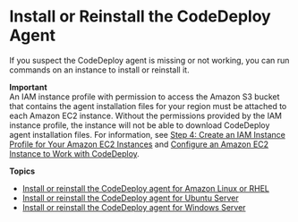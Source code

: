 # Install or Reinstall the CodeDeploy Agent<a name="codedeploy-agent-operations-install"></a>

If you suspect the CodeDeploy agent is missing or not working, you can run commands on an instance to install or reinstall it\.

**Important**  
An IAM instance profile with permission to access the Amazon S3 bucket that contains the agent installation files for your region must be attached to each Amazon EC2 instance\. Without the permissions provided by the IAM instance profile, the instance will not be able to download CodeDeploy agent installation files\. For information, see [Step 4: Create an IAM Instance Profile for Your Amazon EC2 Instances](getting-started-create-iam-instance-profile.md) and [Configure an Amazon EC2 Instance to Work with CodeDeploy](instances-ec2-configure.md)\. 

**Topics**
+ [Install or reinstall the CodeDeploy agent for Amazon Linux or RHEL](codedeploy-agent-operations-install-linux.md)
+ [Install or reinstall the CodeDeploy agent for Ubuntu Server](codedeploy-agent-operations-install-ubuntu.md)
+ [Install or reinstall the CodeDeploy agent for Windows Server](codedeploy-agent-operations-install-windows.md)